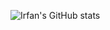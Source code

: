 ![Irfan's GitHub stats](https://github-readme-stats.vercel.app/api?username=Irfan-Firosh&show_icons=true&theme=dracula)
